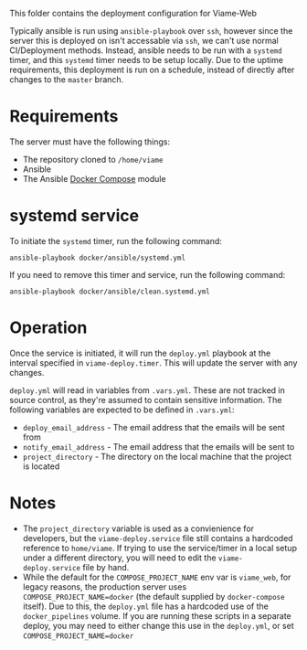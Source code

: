 This folder contains the deployment configuration for Viame-Web


Typically ansible is run using `ansible-playbook` over `ssh`, however since the server this is deployed on isn't accessable via `ssh`, we can't use normal CI/Deployment methods. Instead, ansible needs to be run with a `systemd` timer, and this `systemd` timer needs to be setup locally. Due to the uptime requirements, this deployment is run on a schedule, instead of directly after changes to the `master` branch.

# Requirements
The server must have the following things:
- The repository cloned to `/home/viame`
- Ansible
- The Ansible [Docker Compose](https://docs.ansible.com/ansible/latest/modules/docker_compose_module.html) module


# systemd service
To initiate the `systemd` timer, run the following command:

```
ansible-playbook docker/ansible/systemd.yml
```

If you need to remove this timer and service, run the following command:

```
ansible-playbook docker/ansible/clean.systemd.yml
```

# Operation
Once the service is initiated, it will run the `deploy.yml` playbook at the interval specified in `viame-deploy.timer`. This will update the server with any changes.

`deploy.yml` will read in variables from `.vars.yml`. These are not tracked in source control, as they're assumed to contain sensitive information. The following variables are expected to be defined in `.vars.yml`:

- `deploy_email_address` - The email address that the emails will be sent from
- `notify_email_address` - The email address that the emails will be sent to
- `project_directory` - The directory on the local machine that the project is located


# Notes

* The `project_directory` variable is used as a convienience for developers, but the `viame-deploy.service` file still contains a hardcoded reference to `home/viame`. If trying to use the service/timer in a local setup under a different directory, you will need to edit the `viame-deploy.service` file by hand.
* While the default for the `COMPOSE_PROJECT_NAME` env var is `viame_web`, for legacy reasons, the production server uses `COMPOSE_PROJECT_NAME=docker` (the default supplied by `docker-compose` itself). Due to this, the `deploy.yml` file has a hardcoded use of the `docker_pipelines` volume. If you are running these scripts in a separate deploy, you may need to either change this use in the `deploy.yml`, or set `COMPOSE_PROJECT_NAME=docker`
